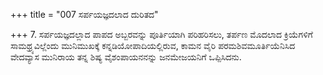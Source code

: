 +++
title = "007 ಸರ್ಪಯಜ್ಞದಲಾದ ದುರಿತದ"

+++
7. ಸರ್ಪಯಜ್ಞದಲ್ಲಾದ ಪಾಪದ ಅಬ್ಬರವನ್ನು ಪೂರ್ತಿಯಾಗಿ ಪರಿಹರಿಸಲು, ತರ್ಪಣ ಮೊದಲಾದ ಕ್ರಿಯೆಗಳಿಗೆ ಸಾಮಥ್ರ್ಯವಿಲ್ಲೆಂದು ಮುನಿಮುಖಕ್ಕೆ ಕನ್ನಡಿಯೋಪಾದಿಯಲ್ಲಿರುವ, ಕಾಮನ ವೈರಿ ಪರಮಶಿವಮೂರ್ತಿಯೆನಿಸಿದ ವೇದವ್ಯಾಸ ಮುನಿರಾಯ ತನ್ನ ಶಿಷ್ಯ ವೈಶಂಪಾಯನನನ್ನು ಜನಮೇಜಯನಿಗೆ ಒಪ್ಪಿಸಿದನು.